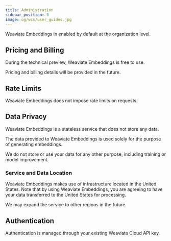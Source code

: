 ```yaml
---
title: Administration
sidebar_position: 3
image: og/wcs/user_guides.jpg
---
```


Weaviate Embeddings in enabled by default at the organization level.

## Pricing and Billing

During the technical preview, Weaviate Embeddings is free to use.

Pricing and billing details will be provided in the future.

## Rate Limits

Weaviate Embeddings does not impose rate limits on requests.

## Data Privacy

Weaviate Embeddings is a stateless service that does not store any data.

The data provided to Weaviate Embeddings is used solely for the purpose of generating embeddings.

We do not store or use your data for any other purpose, including training or model improvement.

### Service and Data Location

Weaviate Embeddings makes use of infrastructure located in the United States. Note that by using Weaviate Embeddings, you are agreeing to have your data transferred to the United States for processing.

We may expand the service to other regions in the future.

## Authentication

Authentication is managed through your existing Weaviate Cloud API key.
